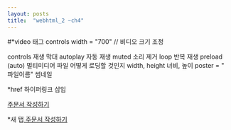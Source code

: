 ```yaml
---
layout: posts
title:  "webhtml_2 ~ch4"
---
```


#*video 태그
controls width = "700" // 비디오 크기 조정

controls 재생 막대
autoplay 자동 재생
muted 소리 제거
loop 반복 재생
preload (auto) 멀티미디어 파일 어떻게 로딩할 것인지
width, height 너비, 높이
poster = " 파일이름" 썸네일


*href 하이퍼링크 삽입
<p><a href = "링크"> 주문서 작성하기 </a></p>

*새 탭<a href = "링크" target="_blank"> 주문서 작성하기 </a></p>
 
